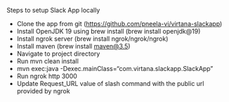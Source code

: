 Steps to setup Slack App locally

* Clone the app from git (https://github.com/pneela-vi/virtana-slackapp)
* Install OpenJDK 19 using brew install (brew install openjdk@19)
* Install ngrok server (brew install ngrok/ngrok/ngrok)
* Install maven (brew install maven@3.5)
* Navigate to project directory
* Run mvn clean install
* mvn exec:java -Dexec.mainClass=“com.virtana.slackapp.SlackApp”
* Run ngrok http 3000
* Update Request_URL value of slash command with the public url provided by ngrok
